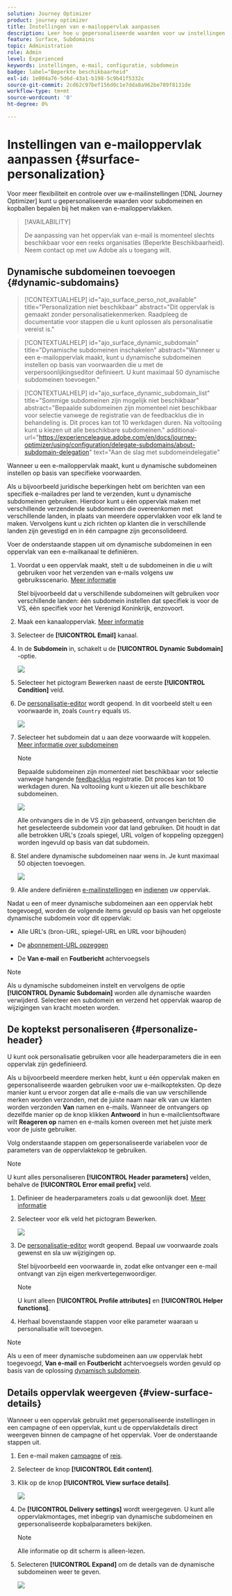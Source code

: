 ```yaml
---
solution: Journey Optimizer
product: journey optimizer
title: Instellingen van e-mailoppervlak aanpassen
description: Leer hoe u gepersonaliseerde waarden voor uw instellingen definieert op het oppervlakniveau van het e-mailkanaal
feature: Surface, Subdomains
topic: Administration
role: Admin
level: Experienced
keywords: instellingen, e-mail, configuratie, subdomein
badge: label="Beperkte beschikbaarheid"
exl-id: 1e004a76-5d6d-43a1-b198-5c9b41f5332c
source-git-commit: 2cd62c97bef156d0c1e7dda8a962be789f8131de
workflow-type: tm+mt
source-wordcount: '0'
ht-degree: 0%

---
```


# Instellingen van e-mailoppervlak aanpassen {#surface-personalization}

Voor meer flexibiliteit en controle over uw e-mailinstellingen [!DNL Journey Optimizer] kunt u gepersonaliseerde waarden voor subdomeinen en kopballen bepalen<!--and URL tracking parameters--> bij het maken van e-mailoppervlakken.

>[!AVAILABILITY]
>
>De aanpassing van het oppervlak van e-mail is momenteel slechts beschikbaar voor een reeks organisaties (Beperkte Beschikbaarheid). Neem contact op met uw Adobe als u toegang wilt.

## Dynamische subdomeinen toevoegen {#dynamic-subdomains}

>[!CONTEXTUALHELP]
>id="ajo_surface_perso_not_available"
>title="Personalization niet beschikbaar"
>abstract="Dit oppervlak is gemaakt zonder personalisatiekenmerken. Raadpleeg de documentatie voor stappen die u kunt oplossen als personalisatie vereist is."

>[!CONTEXTUALHELP]
>id="ajo_surface_dynamic_subdomain"
>title="Dynamische subdomeinen inschakelen"
>abstract="Wanneer u een e-mailoppervlak maakt, kunt u dynamische subdomeinen instellen op basis van voorwaarden die u met de verpersoonlijkingseditor definieert. U kunt maximaal 50 dynamische subdomeinen toevoegen."

>[!CONTEXTUALHELP]
>id="ajo_surface_dynamic_subdomain_list"
>title="Sommige subdomeinen zijn mogelijk niet beschikbaar"
>abstract="Bepaalde subdomeinen zijn momenteel niet beschikbaar voor selectie vanwege de registratie van de feedbacklus die in behandeling is. Dit proces kan tot 10 werkdagen duren. Na voltooiing kunt u kiezen uit alle beschikbare subdomeinen."
>additional-url="https://experienceleague.adobe.com/en/docs/journey-optimizer/using/configuration/delegate-subdomains/about-subdomain-delegation" text="Aan de slag met subdomeindelegatie"

Wanneer u een e-mailoppervlak maakt, kunt u dynamische subdomeinen instellen op basis van specifieke voorwaarden.

Als u bijvoorbeeld juridische beperkingen hebt om berichten van een specifiek e-mailadres per land te verzenden, kunt u dynamische subdomeinen gebruiken. Hierdoor kunt u één oppervlak maken met verschillende verzendende subdomeinen die overeenkomen met verschillende landen, in plaats van meerdere oppervlakken voor elk land te maken. Vervolgens kunt u zich richten op klanten die in verschillende landen zijn gevestigd en in één campagne zijn geconsolideerd.

Voer de onderstaande stappen uit om dynamische subdomeinen in een oppervlak van een e-mailkanaal te definiëren.

1. Voordat u een oppervlak maakt, stelt u de subdomeinen in die u wilt gebruiken voor het verzenden van e-mails volgens uw gebruiksscenario. [Meer informatie](../configuration/about-subdomain-delegation.md)

   Stel bijvoorbeeld dat u verschillende subdomeinen wilt gebruiken voor verschillende landen: één subdomein instellen dat specifiek is voor de VS, één specifiek voor het Verenigd Koninkrijk, enzovoort.

1. Maak een kanaaloppervlak. [Meer informatie](../configuration/channel-surfaces.md)

1. Selecteer de **[!UICONTROL Email]** kanaal.

1. In de **Subdomein** in, schakelt u de **[!UICONTROL Dynamic Subdomain]** -optie.

   ![](assets/surface-email-dynamic-subdomain.png)

1. Selecteer het pictogram Bewerken naast de eerste **[!UICONTROL Condition]** veld.

1. De [personalisatie-editor](../personalization/personalization-build-expressions.md) wordt geopend. In dit voorbeeld stelt u een voorwaarde in, zoals `Country` equals `US`.

   ![](assets/surface-email-edit-condition.png)

1. Selecteer het subdomein dat u aan deze voorwaarde wilt koppelen. [Meer informatie over subdomeinen](../configuration/about-subdomain-delegation.md)

   >[!NOTE]
   >
   >Bepaalde subdomeinen zijn momenteel niet beschikbaar voor selectie vanwege hangende [feedbacklus](../reports/deliverability.md#feedback-loops) registratie. Dit proces kan tot 10 werkdagen duren. Na voltooiing kunt u kiezen uit alle beschikbare subdomeinen. <!--where FL registration happens? is it when delegating a subdomain and you're awaiting from subdomain validation? or is it on ISP side only?-->

   ![](assets/surface-email-select-subdomain.png)

   Alle ontvangers die in de VS zijn gebaseerd, ontvangen berichten die het geselecteerde subdomein voor dat land gebruiken. Dit houdt in dat alle betrokken URL&#39;s (zoals spiegel, URL volgen of koppeling opzeggen) worden ingevuld op basis van dat subdomein.

1. Stel andere dynamische subdomeinen naar wens in. Je kunt maximaal 50 objecten toevoegen.

   ![](assets/surface-email-add-dynamic-subdomain.png)

   <!--Select the [IP pool](../configuration/ip-pools.md) to associate with the surface. [Learn more](email-settings.md#subdomains-and-ip-pools)-->

1. Alle andere definiëren [e-mailinstellingen](email-settings.md) en [indienen](../configuration/channel-surfaces.md#create-channel-surface) uw oppervlak.

Nadat u een of meer dynamische subdomeinen aan een oppervlak hebt toegevoegd, worden de volgende items gevuld op basis van het opgeloste dynamische subdomein voor dit oppervlak:

* Alle URL&#39;s (bron-URL, spiegel-URL en URL voor bijhouden)

* De [abonnement-URL opzeggen](email-settings.md#list-unsubscribe)

* De **Van e-mail** en **Foutbericht** achtervoegsels

>[!NOTE]
>
>Als u dynamische subdomeinen instelt en vervolgens de optie **[!UICONTROL Dynamic Subdomain]** worden alle dynamische waarden verwijderd. Selecteer een subdomein en verzend het oppervlak waarop de wijzigingen van kracht moeten worden.

## De koptekst personaliseren {#personalize-header}

U kunt ook personalisatie gebruiken voor alle headerparameters die in een oppervlak zijn gedefinieerd.

Als u bijvoorbeeld meerdere merken hebt, kunt u één oppervlak maken en gepersonaliseerde waarden gebruiken voor uw e-mailkopteksten. Op deze manier kunt u ervoor zorgen dat alle e-mails die van uw verschillende merken worden verzonden, met de juiste naam naar elk van uw klanten worden verzonden **Van** namen en e-mails. Wanneer de ontvangers op dezelfde manier op de knop klikken **Antwoord** in hun e-mailclientsoftware wilt **Reageren op** namen en e-mails komen overeen met het juiste merk voor de juiste gebruiker.

Volg onderstaande stappen om gepersonaliseerde variabelen voor de parameters van de oppervlaktekop te gebruiken.

>[!NOTE]
>
>U kunt alles personaliseren **[!UICONTROL Header parameters]** velden, behalve de **[!UICONTROL Error email prefix]** veld.


1. Definieer de headerparameters zoals u dat gewoonlijk doet. [Meer informatie](email-settings.md#email-header)

1. Selecteer voor elk veld het pictogram Bewerken.

   ![](assets/surface-email-personalize-header.png)

1. De [personalisatie-editor](../personalization/personalization-build-expressions.md) wordt geopend. Bepaal uw voorwaarde zoals gewenst en sla uw wijzigingen op.

   Stel bijvoorbeeld een voorwaarde in, zodat elke ontvanger een e-mail ontvangt van zijn eigen merkvertegenwoordiger.

   >[!NOTE]
   >
   >U kunt alleen **[!UICONTROL Profile attributes]** en **[!UICONTROL Helper functions]**.

1. Herhaal bovenstaande stappen voor elke parameter waaraan u personalisatie wilt toevoegen.

>[!NOTE]
>
>Als u een of meer dynamische subdomeinen aan uw oppervlak hebt toegevoegd, **Van e-mail** en **Foutbericht** achtervoegsels worden gevuld op basis van de oplossing [dynamisch subdomein](#dynamic-subdomains).

<!--
## Use personalized URL tracking {#personalize-url-tracking}

To use personalized URL tracking prameters, follow the steps below.

1. Select the profile attribute of your choice from the personalization editor.

1. Repeat the steps above for each tracking parameter you want to personalize.

Now when the email is sent out, this parameter will be automatically appended to the end of the URL. You can then capture this parameter in web analytics tools or in performance reports.
-->

## Details oppervlak weergeven {#view-surface-details}

Wanneer u een oppervlak gebruikt met gepersonaliseerde instellingen in een campagne of een oppervlak, kunt u de oppervlakdetails direct weergeven binnen de campagne of het oppervlak. Voer de onderstaande stappen uit.

1. Een e-mail maken [campagne](../campaigns/create-campaign.md) of [reis](../building-journeys/journey-gs.md).

1. Selecteer de knop **[!UICONTROL Edit content]**.

1. Klik op de knop **[!UICONTROL View surface details]**.

   ![](assets/campaign-view-surface-details.png)

1. De **[!UICONTROL Delivery settings]** wordt weergegeven. U kunt alle oppervlakmontages, met inbegrip van dynamische subdomeinen en gepersonaliseerde kopbalparameters bekijken.

   >[!NOTE]
   >
   >Alle informatie op dit scherm is alleen-lezen.

1. Selecteren **[!UICONTROL Expand]** om de details van de dynamische subdomeinen weer te geven.

   ![](assets/campaign-delivery-settings-subdomain-expand.png)
